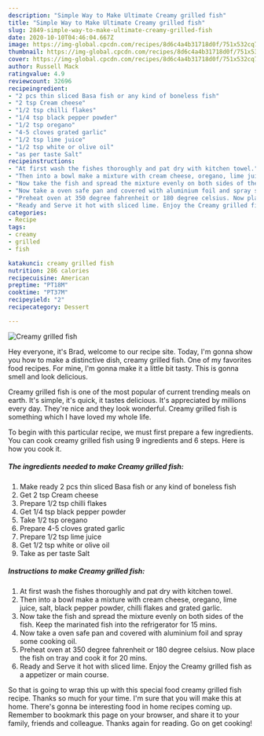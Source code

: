 ```yaml
---
description: "Simple Way to Make Ultimate Creamy grilled fish"
title: "Simple Way to Make Ultimate Creamy grilled fish"
slug: 2849-simple-way-to-make-ultimate-creamy-grilled-fish
date: 2020-10-10T04:46:04.667Z
image: https://img-global.cpcdn.com/recipes/8d6c4a4b31718d0f/751x532cq70/creamy-grilled-fish-recipe-main-photo.jpg
thumbnail: https://img-global.cpcdn.com/recipes/8d6c4a4b31718d0f/751x532cq70/creamy-grilled-fish-recipe-main-photo.jpg
cover: https://img-global.cpcdn.com/recipes/8d6c4a4b31718d0f/751x532cq70/creamy-grilled-fish-recipe-main-photo.jpg
author: Russell Mack
ratingvalue: 4.9
reviewcount: 32696
recipeingredient:
- "2 pcs thin sliced Basa fish or any kind of boneless fish"
- "2 tsp Cream cheese"
- "1/2 tsp chilli flakes"
- "1/4 tsp black pepper powder"
- "1/2 tsp oregano"
- "4-5 cloves grated garlic"
- "1/2 tsp lime juice"
- "1/2 tsp white or olive oil"
- "as per taste Salt"
recipeinstructions:
- "At first wash the fishes thoroughly and pat dry with kitchen towel."
- "Then into a bowl make a mixture with cream cheese, oregano, lime juice, salt, black pepper powder, chilli flakes and grated garlic."
- "Now take the fish and spread the mixture evenly on both sides of the fish. Keep the marinated fish into the refrigerator for 15 mins."
- "Now take a oven safe pan and covered with aluminium foil and spray some cooking oil."
- "Preheat oven at 350 degree fahrenheit or 180 degree celsius. Now place the fish on tray and cook it for 20 mins."
- "Ready and Serve it hot with sliced lime. Enjoy the Creamy grilled fish as a appetizer or main course."
categories:
- Recipe
tags:
- creamy
- grilled
- fish

katakunci: creamy grilled fish 
nutrition: 286 calories
recipecuisine: American
preptime: "PT18M"
cooktime: "PT37M"
recipeyield: "2"
recipecategory: Dessert

---
```



![Creamy grilled fish](https://img-global.cpcdn.com/recipes/8d6c4a4b31718d0f/751x532cq70/creamy-grilled-fish-recipe-main-photo.jpg)

Hey everyone, it's Brad, welcome to our recipe site. Today, I'm gonna show you how to make a distinctive dish, creamy grilled fish. One of my favorites food recipes. For mine, I'm gonna make it a little bit tasty. This is gonna smell and look delicious.

Creamy grilled fish is one of the most popular of current trending meals on earth. It's simple, it's quick, it tastes delicious. It's appreciated by millions every day. They're nice and they look wonderful. Creamy grilled fish is something which I have loved my whole life.




To begin with this particular recipe, we must first prepare a few ingredients. You can cook creamy grilled fish using 9 ingredients and 6 steps. Here is how you cook it.

<!--inarticleads1-->

##### The ingredients needed to make Creamy grilled fish:

1. Make ready 2 pcs thin sliced Basa fish or any kind of boneless fish
1. Get 2 tsp Cream cheese
1. Prepare 1/2 tsp chilli flakes
1. Get 1/4 tsp black pepper powder
1. Take 1/2 tsp oregano
1. Prepare 4-5 cloves grated garlic
1. Prepare 1/2 tsp lime juice
1. Get 1/2 tsp white or olive oil
1. Take as per taste Salt




<!--inarticleads2-->

##### Instructions to make Creamy grilled fish:

1. At first wash the fishes thoroughly and pat dry with kitchen towel.
1. Then into a bowl make a mixture with cream cheese, oregano, lime juice, salt, black pepper powder, chilli flakes and grated garlic.
1. Now take the fish and spread the mixture evenly on both sides of the fish. Keep the marinated fish into the refrigerator for 15 mins.
1. Now take a oven safe pan and covered with aluminium foil and spray some cooking oil.
1. Preheat oven at 350 degree fahrenheit or 180 degree celsius. Now place the fish on tray and cook it for 20 mins.
1. Ready and Serve it hot with sliced lime. Enjoy the Creamy grilled fish as a appetizer or main course.




So that is going to wrap this up with this special food creamy grilled fish recipe. Thanks so much for your time. I'm sure that you will make this at home. There's gonna be interesting food in home recipes coming up. Remember to bookmark this page on your browser, and share it to your family, friends and colleague. Thanks again for reading. Go on get cooking!
